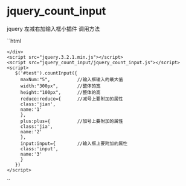 # jquery_count_input
jquery 左减右加输入框小插件
调用方法

``html
<!doctype html>
<html>
<head>
    <meta charset="UTF-8">
    <meta name="viewport"
          content="width=device-width, user-scalable=no, initial-scale=1.0, maximum-scale=1.0, minimum-scale=1.0">
    <meta http-equiv="X-UA-Compatible" content="ie=edge">
    <title>加减输入框插件插件</title>
    <style type="text/css">
        .jian{
            color: rebeccapurple;
        }
    </style>
</head>
<body>
    <div id="test">

    </div>
    <script src="jquery.3.2.1.min.js"></script>
    <script src="jquery_count_input/jquery_count_input.js"></script>
    <script>
       $('#test').countInput({
         maxNum:"5",          //输入框输入的最大值
         width:"300px",       //整体的宽
         height:"100px",      //整体的高
         reduce:reduce={      //减号上要附加的属性
         class:'jian',
         name:'1'
         },
         plus:plus={          //加号上要附加的属性
         class:'jia',
         name:'2'
         },
         input:input={        //输入框上要附加的属性
         class:'input',
         name:'3'
         }
       })
    </script>
</body>
</html>
``
